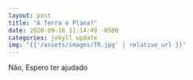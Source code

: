 ```yaml
---
layout: post
title: "A Terra é Plana?"
date: 2020-09-16 11:14:49 -0500
categories: jekyll update
img: "{{'/assets/images/TR.jpg' | relative_url }}"
---
```


Não,
Espero ter ajudado



